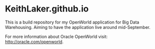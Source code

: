 # KeithLaker.github.io
This is a build repository for my OpenWorld application for Big Data Warehousing. Aiming to have the application live around mid-September.

For more information about Oracle OpenWorld visit: <a href="http://oracle.com/openworld" target="_blank">http://oracle.com/openworld</a>.
